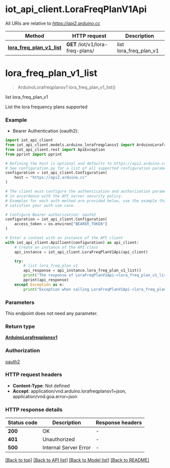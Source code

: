 # iot_api_client.LoraFreqPlanV1Api

All URIs are relative to *https://api2.arduino.cc*

Method | HTTP request | Description
------------- | ------------- | -------------
[**lora_freq_plan_v1_list**](LoraFreqPlanV1Api.md#lora_freq_plan_v1_list) | **GET** /iot/v1/lora-freq-plans/ | list lora_freq_plan_v1


# **lora_freq_plan_v1_list**
> ArduinoLorafreqplansv1 lora_freq_plan_v1_list()

list lora_freq_plan_v1

List the lora frequency plans supported

### Example

* Bearer Authentication (oauth2):

```python
import iot_api_client
from iot_api_client.models.arduino_lorafreqplansv1 import ArduinoLorafreqplansv1
from iot_api_client.rest import ApiException
from pprint import pprint

# Defining the host is optional and defaults to https://api2.arduino.cc
# See configuration.py for a list of all supported configuration parameters.
configuration = iot_api_client.Configuration(
    host = "https://api2.arduino.cc"
)

# The client must configure the authentication and authorization parameters
# in accordance with the API server security policy.
# Examples for each auth method are provided below, use the example that
# satisfies your auth use case.

# Configure Bearer authorization: oauth2
configuration = iot_api_client.Configuration(
    access_token = os.environ["BEARER_TOKEN"]
)

# Enter a context with an instance of the API client
with iot_api_client.ApiClient(configuration) as api_client:
    # Create an instance of the API class
    api_instance = iot_api_client.LoraFreqPlanV1Api(api_client)

    try:
        # list lora_freq_plan_v1
        api_response = api_instance.lora_freq_plan_v1_list()
        print("The response of LoraFreqPlanV1Api->lora_freq_plan_v1_list:\n")
        pprint(api_response)
    except Exception as e:
        print("Exception when calling LoraFreqPlanV1Api->lora_freq_plan_v1_list: %s\n" % e)
```



### Parameters

This endpoint does not need any parameter.

### Return type

[**ArduinoLorafreqplansv1**](ArduinoLorafreqplansv1.md)

### Authorization

[oauth2](../README.md#oauth2)

### HTTP request headers

 - **Content-Type**: Not defined
 - **Accept**: application/vnd.arduino.lorafreqplansv1+json, application/vnd.goa.error+json

### HTTP response details

| Status code | Description | Response headers |
|-------------|-------------|------------------|
**200** | OK |  -  |
**401** | Unauthorized |  -  |
**500** | Internal Server Error |  -  |

[[Back to top]](#) [[Back to API list]](../README.md#documentation-for-api-endpoints) [[Back to Model list]](../README.md#documentation-for-models) [[Back to README]](../README.md)

